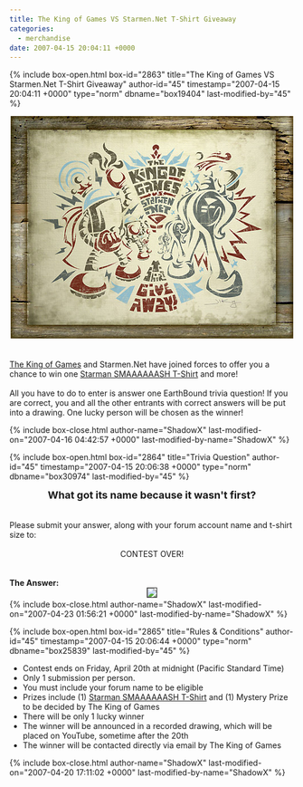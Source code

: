 ```yaml
---
title: The King of Games VS Starmen.Net T-Shirt Giveaway
categories:
  - merchandise
date: 2007-04-15 20:04:11 +0000
---
```

{% include box-open.html box-id="2863" title="The King of Games VS Starmen.Net T-Shirt Giveaway" author-id="45" timestamp="2007-04-15 20:04:11 +0000" type="norm" dbname="box19404" last-modified-by="45" %}
	<center><img src="/merchandise/images/main/kogcontest_main.jpg" border="0" /></center>
	<br /><br />
	<a href="http://www.the-king-of-games.com/english/">The King of Games</a> and Starmen.Net 
	have joined forces to offer you a chance to win one <a href="http://www.the-king-of-games.com/english/shop/index.php?mode=catalog_list&type=series&series_id=9">Starman SMAAAAAASH T-Shirt</a> 
	and more!
	<br /><br />
	All you have to do to enter is answer one EarthBound trivia question! If you are correct,
	you and all the other entrants with correct answers will be put into a drawing. One lucky 
	person will be chosen as the winner!

{% include box-close.html author-name="ShadowX" last-modified-on="2007-04-16 04:42:57 +0000" last-modified-by-name="ShadowX" %}

{% include box-open.html box-id="2864" title="Trivia Question" author-id="45" timestamp="2007-04-15 20:06:38 +0000" type="norm" dbname="box30974" last-modified-by="45" %}
	<center><b><font size="4">What got its name because it wasn't first?</font></b></center>
	<br /><br />
	Please submit your answer, along with your forum account name and t-shirt size to: 
	<br /><br />
	<center>CONTEST OVER!</center>
	<br /><br />
	<b>The Answer:</b><br />
	<center><img src="http - //www.starmen.net/merchandise/images/main/koganswer.jpg" border="1" /></center>
{% include box-close.html author-name="ShadowX" last-modified-on="2007-04-23 01:56:21 +0000" last-modified-by-name="ShadowX" %}

{% include box-open.html box-id="2865" title="Rules & Conditions" author-id="45" timestamp="2007-04-15 20:06:44 +0000" type="norm" dbname="box25839" last-modified-by="45" %}
<ul>
	<li>Contest ends on Friday, April 20th at midnight (Pacific Standard Time)</li>
	<li>Only 1 submission per person.</li>
	<li>You must include your forum name to be eligible</li>
	<li>Prizes include (1) <a href="http://www.the-king-of-games.com/english/shop/index.php?mode=catalog_list&type=series&series_id=9">Starman SMAAAAAASH T-Shirt</a> and (1) Mystery Prize to be decided by The King of Games</li>
	<li>There will be only 1 lucky winner</li>
	<li>The winner will be announced in a recorded drawing, which will be placed on YouTube, sometime after the 20th</li>
	<li>The winner will be contacted directly via email by The King of Games</li>
</ul>
{% include box-close.html author-name="ShadowX" last-modified-on="2007-04-20 17:11:02 +0000" last-modified-by-name="ShadowX" %}
